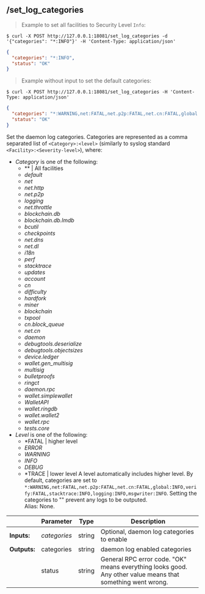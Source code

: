 ## **/set_log_categories**


> Example to set all facilities to Security Level `Info`:

```shell
$ curl -X POST http://127.0.0.1:18081/set_log_categories -d '{"categories": "*:INFO"}' -H 'Content-Type: application/json'
```
```json
{
  "categories": "*:INFO",
  "status": "OK"
}
```

> Example without input to set the default categories:

```shell
$ curl -X POST http://127.0.0.1:18081/set_log_categories -H 'Content-Type: application/json'
```
```json
{
  "categories": "*:WARNING,net:FATAL,net.p2p:FATAL,net.cn:FATAL,global:INFO,verify:FATAL,stacktrace:INFO,logging:INFO,msgwriter:INFO",
  "status": "OK"
}
```

Set the daemon log categories.
Categories are represented as a comma separated list of `<Category>:<level>` (similarly to syslog standard `<Facility>:<Severity-level>`), where:
* *Category*  is one of the following:
  * *\* | All facilities
  * *default*
  * *net*
  * *net.http*
  * *net.p2p*
  * *logging*
  * *net.throttle*
  * *blockchain.db*
  * *blockchain.db.lmdb*
  * *bcutil*
  * *checkpoints*
  * *net.dns*
  * *net.dl*
  * *i18n*
  * *perf*
  * *stacktrace*
  * *updates*
  * *account*
  * *cn*
  * *difficulty*
  * *hardfork*
  * *miner*
  * *blockchain*
  * *txpool*
  * *cn.block_queue*
  * *net.cn*
  * *daemon*
  * *debugtools.deserialize*
  * *debugtools.objectsizes*
  * *device.ledger*
  * *wallet.gen_multisig*
  * *multisig*
  * *bulletproofs*
  * *ringct*
  * *daemon.rpc*
  * *wallet.simplewallet*
  * *WalletAPI*
  * *wallet.ringdb*
  * *wallet.wallet2*
  * *wallet.rpc*
  * *tests.core*
* *Level* is one of the following:
  * *FATAL | higher level
  * *ERROR*
  * *WARNING*
  * *INFO*
  * *DEBUG*
  * *TRACE | lower level
A level automatically includes higher level.
By default, categories are set to `*:WARNING,net:FATAL,net.p2p:FATAL,net.cn:FATAL,global:INFO,verify:FATAL,stacktrace:INFO,logging:INFO,msgwriter:INFO`.
Setting the categories to "" prevent any logs to be outputed.  
Alias: None.

|             | Parameter    | Type   | Description
| ---         | ---          | ---    | ---
|**Inputs:**  | *categories* | string | Optional, daemon log categories to enable
|**Outputs:** | categories   | string | daemon log enabled categories
|             | status       | string | General RPC error code. "OK" means everything looks good. Any other value means that something went wrong.
